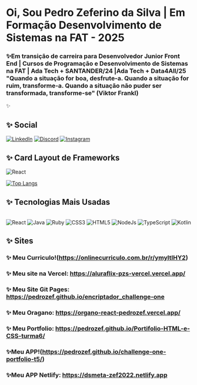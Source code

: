 # Oi, Sou Pedro Zeferino da Silva | Em Formação Desenvolvimento de Sistemas na FAT - 2025

### ✨Em transição de carreira para Desenvolvedor Junior Front End | Cursos de Programação e Desenvolvimento de Sistemas na FAT | Ada Tech + SANTANDER/24 |Ada Tech + Data4All/25 "Quando a situação for boa, desfrute-a. Quando a situação for ruim, transforme-a. Quando a situação não puder ser transformada, transforme-se" (Viktor Frankl) 

✨

## ✨ Social
[![LinkedIn](https://img.shields.io/badge/LinkedIn-000?style=for-the-badge&logo=linkedin&logoColor=0E76A8)](https://www.linkedin.com/in/pedro-zeferino-da-silva-625394330/)
[![Discord](https://img.shields.io/badge/Discord-000?style=for-the-badge&logo=discord)](https://discord.com/pedrozeferino)
[![Instagram](https://img.shields.io/badge/Instagram-000?style=for-the-badge&logo=instagram)](https://www.instagram.com/pedrozeferino5925/)


## ✨ Card Layout de Frameworks 
![React](https://img.shields.io/badge/React-000?style=for-the-badge&logo=react)

[![Top Langs](https://github-readme-stats.vercel.app/api/top-langs/?username=PedroZef&layout=compact)](https://github.com/PedroZef/github-readme-stats)

## ✨ Tecnologias Mais Usadas
<div style="display: inline_block"><br/>
   <img align"center" alt="React" src="https://img.shields.io/badge/React-000?style=for-the-badge&logo=react&logoColor-blue" />   
   <img align"center" alt="Java" src="https://img.shields.io/badge/Java-ED8B00?style=for-the-badge&logo=java&logoColor=white" />
   <img align"center" alt="Ruby" src="https://img.shields.io/badge/Ruby-E34F26?style=for-the-badge&logo=ruby&logoColor=white" />
   <img align"center" alt="CSS3" src="https://img.shields.io/badge/CSS3-1572B6?style=for-the-badge&logo=css3&logoColor=white" />
   <img align"center" alt="HTML5" src="https://img.shields.io/badge/HTML5-E34F26?style=for-the-badge&logo=html5&logoColor=white" />
   <img align"center" alt="NodeJs" src="https://img.shields.io/badge/Node.js-43853D?style=for-the-badge&logo=node.js&logoColor=white" />
   <img align"center" alt="TypeScript" src="https://img.shields.io/badge/TypeScript-007ACC?style=for-the-badge&logo=typescript&logoColor=white" />
   <img align"center" alt="Kotlin" src="https://img.shields.io/badge/Kotlin-0095D5?&style=for-the-badge&logo=kotlin&logoColor=white" />

## ✨ Sites   

### ✨ Meu Curriculo!(https://onlinecurriculo.com.br/r/ymyltlHY2)

### ✨ Meu site na Vercel: https://aluraflix-pzs-vercel.vercel.app/

### ✨  Meu Site Git Pages: https://pedrozef.github.io/encriptador_challenge-one 

### ✨ Meu Oragano: https://organo-react-pedrozef.vercel.app/

### ✨ Meu Portfolio: https://pedrozef.github.io/Portifolio-HTML-e-CSS-turma6/                                    

### ✨Meu APP!(https://pedrozef.github.io/challenge-one-portfolio-t5/)

### ✨Meu APP Netlify: https://dsmeta-zef2022.netlify.app
   



